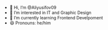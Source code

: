 - 👋 Hi, I’m @Aliyusifov09
- 👀 I’m interested in IT and Graphic Design
- 🌱 I’m currently learning Frontend Develpoment
- 😄 Pronouns: he/him

<!---
Aliyusifov09/Aliyusifov09 is a ✨ special ✨ repository because its `README.md` (this file) appears on your GitHub profile.
You can click the Preview link to take a look at your changes.
--->
